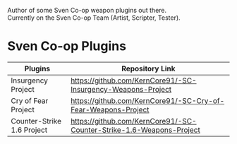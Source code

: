 Author of some Sven Co-op weapon plugins out there.  
Currently on the Sven Co-op Team (Artist, Scripter, Tester).  

# Sven Co-op Plugins

| Plugins | Repository Link |
| --- | --- |
| Insurgency Project | https://github.com/KernCore91/-SC-Insurgency-Weapons-Project |
| Cry of Fear Project | https://github.com/KernCore91/-SC-Cry-of-Fear-Weapons-Project |
| Counter-Strike 1.6 Project | https://github.com/KernCore91/-SC-Counter-Strike-1.6-Weapons-Project |
